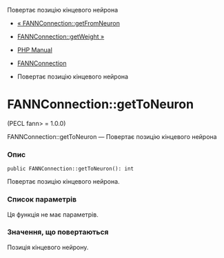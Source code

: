 Повертає позицію кінцевого нейрона

-   [« FANNConnection::getFromNeuron](fannconnection.getfromneuron.html)
    
-   [FANNConnection::getWeight »](fannconnection.getweight.html)
    
-   [PHP Manual](index.html)
    
-   [FANNConnection](class.fannconnection.html)
    
-   Повертає позицію кінцевого нейрона
    

# FANNConnection::getToNeuron

(PECL fann> = 1.0.0)

FANNConnection::getToNeuron — Повертає позицію кінцевого нейрона

### Опис

```methodsynopsis
public FANNConnection::getToNeuron(): int
```

Повертає позицію кінцевого нейрона.

### Список параметрів

Ця функція не має параметрів.

### Значення, що повертаються

Позиція кінцевого нейрону.